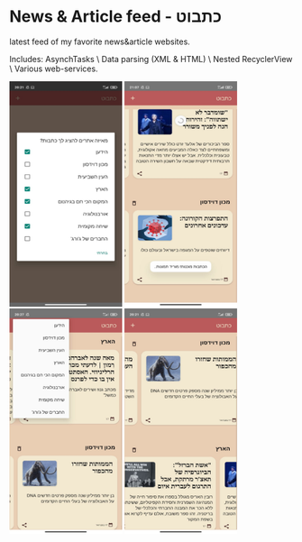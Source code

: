 # News & Article feed - כתבוט
latest feed of my favorite news&article websites.

Includes: AsynchTasks \ Data parsing (XML & HTML) \ Nested RecyclerView \ Various web-services.



<p float="center">
  <img src="https://raw.githubusercontent.com/Noy-Bo/articles-feed/main/readme/start_menu.jpeg" alt="alt text" width="200" height="400">
  <img src="https://raw.githubusercontent.com/Noy-Bo/articles-feed/main/readme/Catabot0.jpeg" alt="alt text" width="200" height="400">
  <img src="https://raw.githubusercontent.com/Noy-Bo/articles-feed/main/readme/menu.jpeg" alt="alt text" width="200" height="400">
  <img src="https://raw.githubusercontent.com/Noy-Bo/articles-feed/main/readme/Catabot1.jpeg" alt="alt text" width="200" height="400">
</p>
